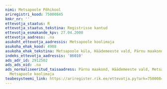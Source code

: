 ```yaml
---
nimi: Metsapoole Põhikool
ariregistri_kood: 75000845
kmkr_nr: ''
ettevotja_staatus: R
ettevotja_staatus_tekstina: Registrisse kantud
ettevotja_esmakande_kpv: 27.04.2000
ettevotja_aadress: .na
asukoht_ettevotja_aadressis: Metsapoole koolimaja
asukoha_ehak_kood: 4908
asukoha_ehak_tekstina: Metsapoole küla, Häädemeeste vald, Pärnu maakond
indeks_ettevotja_aadressis: '86010'
ads_adr_id: 2912502
ads_ads_oid: .na
ads_normaliseeritud_taisaadress: Pärnu maakond, Häädemeeste vald, Metsapoole küla,
  Metsapoole koolimaja
teabesysteemi_link: https://ariregister.rik.ee/ettevotja.py?ark=75000845&ref=rekvisiidid
---
```

